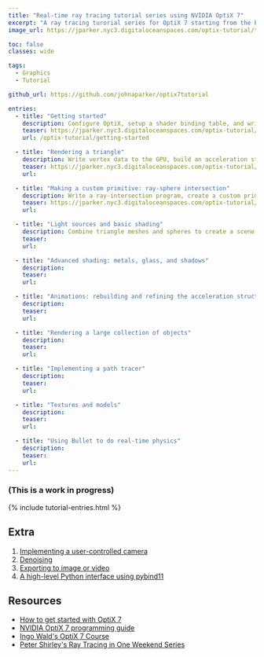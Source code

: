 ```yaml
---
title: "Real-time ray tracing tutorial series using NVIDIA OptiX 7"
excerpt: "A ray tracing turorial series for OptiX 7 starting from the basics and covering advanced topics from materials and real-time animation"
image_url: https://jparker.nyc3.digitaloceanspaces.com/optix-tutorial/teasers/optix_tutorial_triangle.png

toc: false
classes: wide

tags:
  - Graphics
  - Tutorial

github_url: https://github.com/johnaparker/optix7tutorial

entries:
  - title: "Getting started"
    description: Configure OptiX, setup a shader binding table, and write a ray-generation and ray-miss program to render a background gradient
    teaser: https://jparker.nyc3.digitaloceanspaces.com/optix-tutorial/teasers/optix_tutorial_getting_started.png
    url: /optix-tutorial/getting-started

  - title: "Rendering a triangle"
    description: Write vertex data to the GPU, build an acceleration structure, and write a closest-hit program to render a single triangle
    teaser: https://jparker.nyc3.digitaloceanspaces.com/optix-tutorial/teasers/optix_tutorial_triangle.png
    url:

  - title: "Making a custom primitive: ray-sphere intersection"
    description: Write a ray-intersection program, create a custom primitive, and render a sphere using the intersection point and surface normal vector
    teaser: https://jparker.nyc3.digitaloceanspaces.com/optix-tutorial/teasers/optix_tutorial_sphere.png
    url:

  - title: "Light sources and basic shading"
    description: Combine triangle meshes and spheres to create a scene with ambient, diffuse, and specular lighting
    teaser: 
    url:

  - title: "Advanced shading: metals, glass, and shadows"
    description: 
    teaser: 
    url:

  - title: "Animations: rebuilding and refining the acceleration structure"
    description: 
    teaser: 
    url:

  - title: "Rendering a large collection of objects"
    description: 
    teaser: 
    url:

  - title: "Implementing a path tracer"
    description: 
    teaser: 
    url:

  - title: "Textures and models"
    description: 
    teaser: 
    url:

  - title: "Using Bullet to do real-time physics"
    description: 
    teaser: 
    url:
---
```


### **(This is a work in progress)**
{% include tutorial-entries.html %}

## Extra
1. [Implementing a user-controlled camera]()
1. [Denoising]()
1. [Exporting to image or video]()
1. [A high-level Python interface using pybind11]()

## Resources
* [How to get started with OptiX 7](https://developer.nvidia.com/blog/how-to-get-started-with-optix-7/)
* [NVIDIA OptiX 7 programming guide](https://raytracing-docs.nvidia.com/optix7/guide/index.html#preface#)
* [Ingo Wald's OptiX 7 Course](https://github.com/ingowald/optix7course)
* [Peter Shirley's Ray Tracing in One Weekend Series](https://raytracing.github.io)
